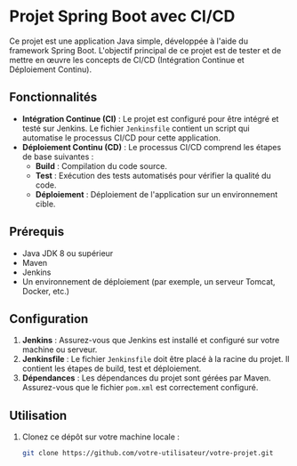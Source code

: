 # Projet Spring Boot avec CI/CD

Ce projet est une application Java simple, développée à l'aide du framework Spring Boot. L'objectif principal de ce projet est de tester et de mettre en œuvre les concepts de CI/CD (Intégration Continue et Déploiement Continu).

## Fonctionnalités

- **Intégration Continue (CI)** : Le projet est configuré pour être intégré et testé sur Jenkins. Le fichier `Jenkinsfile` contient un script qui automatise le processus CI/CD pour cette application.
- **Déploiement Continu (CD)** : Le processus CI/CD comprend les étapes de base suivantes :
  - **Build** : Compilation du code source.
  - **Test** : Exécution des tests automatisés pour vérifier la qualité du code.
  - **Déploiement** : Déploiement de l'application sur un environnement cible.

## Prérequis

- Java JDK 8 ou supérieur
- Maven
- Jenkins
- Un environnement de déploiement (par exemple, un serveur Tomcat, Docker, etc.)

## Configuration

1. **Jenkins** : Assurez-vous que Jenkins est installé et configuré sur votre machine ou serveur.
2. **Jenkinsfile** : Le fichier `Jenkinsfile` doit être placé à la racine du projet. Il contient les étapes de build, test et déploiement.
3. **Dépendances** : Les dépendances du projet sont gérées par Maven. Assurez-vous que le fichier `pom.xml` est correctement configuré.

## Utilisation

1. Clonez ce dépôt sur votre machine locale :
   ```bash
   git clone https://github.com/votre-utilisateur/votre-projet.git
